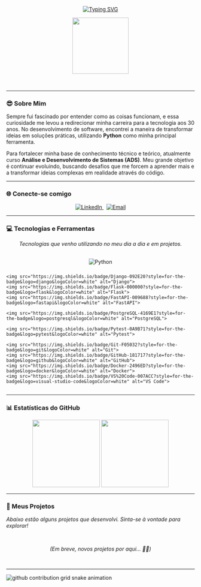 <p align="center">
  <a href="https://git.io/typing-svg">
    <img src="https://readme-typing-svg.herokuapp.com/?color=30F4AE&size=35&center=true&vCenter=true&width=1000&lines=Olá,+meu+nome+é+Vinicius+Silva!;Seja+bem-vindo(a)+ao+meu+perfil!;Sou+Desenvolvedor+Python+🐍;Desenvolvedor+Backend+💻" alt="Typing SVG">
  </a>
</p>

<p align="center">
  <img src="https://media.giphy.com/media/WUlplcMpOCEmTGBtBW/giphy.gif" width="150">
</p>

<br>

---

### 😎 Sobre Mim
<p>
  Sempre fui fascinado por entender como as coisas funcionam, e essa curiosidade me levou a redirecionar minha carreira para a tecnologia aos 30 anos. No desenvolvimento de software, encontrei a maneira de transformar ideias em soluções práticas, utilizando <b>Python</b> como minha principal ferramenta.
</p>
<p>
  Para fortalecer minha base de conhecimento técnico e teórico, atualmente curso <b>Análise e Desenvolvimento de Sistemas (ADS)</b>. Meu grande objetivo é continuar evoluindo, buscando desafios que me forcem a aprender mais e a transformar ideias complexas em realidade através do código.
</p>

---

### 🌐 Conecte-se comigo
<p align="center">
  <a href="https://www.linkedin.com/in/vinicius-matheus-a657412b8/" target="_blank">
    <img src="https://img.shields.io/badge/LinkedIn-0077B5?style=for-the-badge&logo=linkedin&logoColor=white" alt="LinkedIn">
  </a>
  &nbsp;
  <a href="mailto:viniciusmatheusilva@gmail.com" target="_blank">
    <img src="https://img.shields.io/badge/Email-D14836?style=for-the-badge&logo=gmail&logoColor=white" alt="Email">
  </a>
</p>

---

### 💻 Tecnologias e Ferramentas
<p align="center">
  <i>Tecnologias que venho utilizando no meu dia a dia e em projetos.</i>
  <br><br>
  
  <div style="display: flex; justify-content: center; flex-wrap: wrap; gap: 10px;">
    <img src="https://img.shields.io/badge/Python-3776AB?style=for-the-badge&logo=python&logoColor=white" alt="Python">
    
    <img src="https://img.shields.io/badge/Django-092E20?style=for-the-badge&logo=django&logoColor=white" alt="Django">
    <img src="https://img.shields.io/badge/Flask-000000?style=for-the-badge&logo=flask&logoColor=white" alt="Flask">
    <img src="https://img.shields.io/badge/FastAPI-009688?style=for-the-badge&logo=fastapi&logoColor=white" alt="FastAPI">
    
    <img src="https://img.shields.io/badge/PostgreSQL-4169E1?style=for-the-badge&logo=postgresql&logoColor=white" alt="PostgreSQL">
    
    <img src="https://img.shields.io/badge/Pytest-0A9B71?style=for-the-badge&logo=pytest&logoColor=white" alt="Pytest">
    
    <img src="https://img.shields.io/badge/Git-F05032?style=for-the-badge&logo=git&logoColor=white" alt="Git">
    <img src="https://img.shields.io/badge/GitHub-181717?style=for-the-badge&logo=github&logoColor=white" alt="GitHub">
    <img src="https://img.shields.io/badge/Docker-2496ED?style=for-the-badge&logo=docker&logoColor=white" alt="Docker">
    <img src="https://img.shields.io/badge/VS%20Code-007ACC?style=for-the-badge&logo=visual-studio-code&logoColor=white" alt="VS Code">
  </div>
</p>

---

### 📊 Estatísticas do GitHub
<p align="center">
  <img height="180em" src="https://github-readme-stats.vercel.app/api?username=ViniciusM-Silva&show_icons=true&theme=tokyonight&include_all_commits=true&count_private=true"/>
  <img height="180em" src="https://github-readme-stats.vercel.app/api/top-langs/?username=ViniciusM-Silva&layout=compact&langs_count=7&theme=tokyonight"/>
</p>

---

### 🚀 Meus Projetos
<p>
  <i>Abaixo estão alguns projetos que desenvolvi. Sinta-se à vontade para explorar!</i>
</p>

<br>

<p align="center">
  <i>(Em breve, novos projetos por aqui... 👨‍💻)</i>
</p>

<br>

---

<picture>
  <source media="(prefers-color-scheme: dark)" srcset="https://raw.githubusercontent.com/ViniciusM-Silva/ViniciusM-Silva/output/github-contribution-grid-snake-dark.svg">
  <source media="(prefers-color-scheme: light)" srcset="https://raw.githubusercontent.com/ViniciusM-Silva/ViniciusM-Silva/output/github-contribution-grid-snake.svg">
  <img alt="github contribution grid snake animation" src="https://raw.githubusercontent.com/ViniciusM-Silva/ViniciusM-Silva/output/github-contribution-grid-snake.svg">
</picture>
